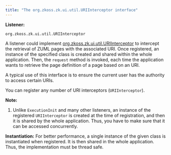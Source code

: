 ```yaml
---
title: "The org.zkoss.zk.ui.util.URIInterceptor interface"
---
```


**Listener:**

`org.zkoss.zk.ui.util.URIInterceptor`

A listener could implement
[org.zkoss.zk.ui.util.URIInterceptor](https://www.zkoss.org/javadoc/latest/zk/org/zkoss/zk/ui/util/URIInterceptor.html)
to intercept the retrieval of ZUML pages with the associated URI. Once
registered, an instance of the specified class is created and shared
within the whole application. Then, the `request` method is invoked,
each time the application wants to retrieve the page definition of a
page based on an URI.

A typical use of this interface is to ensure the current user has the
authority to access certain URIs.

You can register any number of URI interceptors (`URIInterceptor`).

**Note:**

1.  Unlike `ExecutionInit` and many other listeners, an instance of the
    registered `URIInterceptor` is created at the time of registration,
    and then it is shared by the whole application. Thus, you have to
    make sure that it can be accessed concurrently.

**Instantiation:** For better performance, a single instance of the
given class is instantiated when registered. It is then shared in the
whole application. Thus, the implementation must be thread safe.
